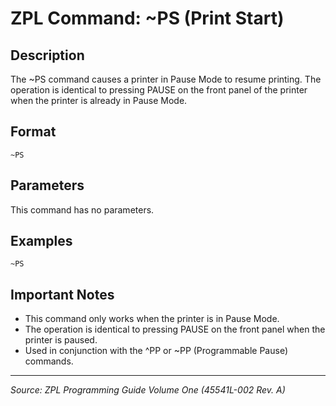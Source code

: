 # ZPL Command: ~PS (Print Start)

## Description
The ~PS command causes a printer in Pause Mode to resume printing. The operation is identical to pressing PAUSE on the front panel of the printer when the printer is already in Pause Mode.

## Format
```
~PS
```

## Parameters
This command has no parameters.

## Examples
```
~PS
```

## Important Notes
- This command only works when the printer is in Pause Mode.
- The operation is identical to pressing PAUSE on the front panel when the printer is paused.
- Used in conjunction with the ^PP or ~PP (Programmable Pause) commands.

---
*Source: ZPL Programming Guide Volume One (45541L-002 Rev. A)*